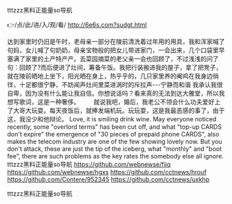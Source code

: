
tttzzz黑料正能量so导航




👉/点/此/进/入/观/看/ http://6e6s.com?sudgt.html




达到家里时仍旧是午时，老母亲一部分在陵前清洗着过年用的用具，我和浑家喊了句妈，女儿喊了句奶奶，母亲宝物般的把女儿带进家门，一会出来，几个口袋里早塞满了家里的土产特产产。去菜园摘菜的老父亲一会也回顾了，不过浅浅的问了句：回顾了?而后便进了灶间，筹备午饭。我把行装搬进我的屋子，拿了把凳子，就在陵前晒地上坐下，阳光晒在身上，热乎乎的，几只家里养的阉鸡在我身边徜徉，十足都很宁静，不妨闻声灶间里菜进涡时的斥拉声---宁静而和谐
我承认我很自卑，因为没有什么能让我自信。你想说话吗？看来真的无法到达大雅堂，所以我想写歌词，这是一种奢侈。
　　就说我吧，婚后，我老公不领会什么功夫爱好上了大哥大玩耍。每天夜饭后，就捧发端机玩。玩玩耍，这是我最恶感的事了，由于这，我没少和他辩论。
Love, it is smiling drink wine.
May everyone noticed recently, some "overlord terms" has been cut off, and what "top-up CARDS don't expire" the emergence of "30 pieces of prepaid phone CARDS", also makes the telecom industry are one of the few showing lovely now.
But you don't attack, these are just the tip of the iceberg, what "monthly" and "boot fee", there are such problems as the key rates the somebody else all ignore.
tttzzz黑料正能量so导航 https://github.com/webnewse/fiiq
https://github.com/webnewse/hgxs
https://github.com/cctnews/hrouf
https://github.com/Contere/952345
https://github.com/cctnews/uxkhp





tttzzz黑料正能量so导航
